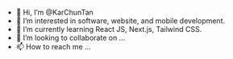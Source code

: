 - 👋 Hi, I’m @KarChunTan
- 👀 I’m interested in software, website, and mobile development.
- 🌱 I’m currently learning React JS, Next.js, Tailwind CSS.
- 💞️ I’m looking to collaborate on ...
- 📫 How to reach me ...

<!---
KarChunTan/KarChunTan is a ✨ special ✨ repository because its `README.md` (this file) appears on your GitHub profile.
You can click the Preview link to take a look at your changes.
--->
